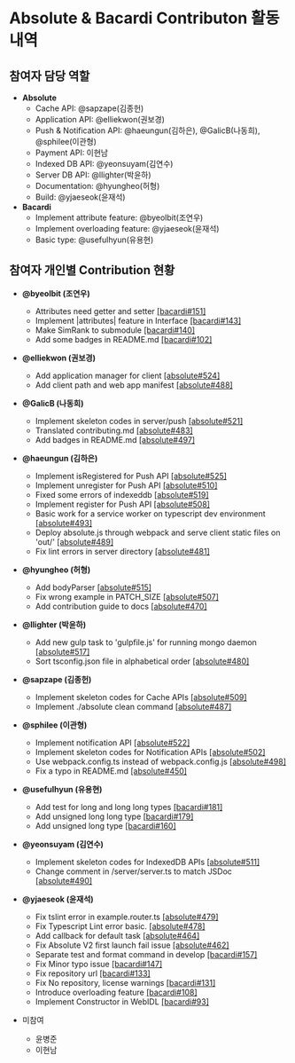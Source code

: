 # Absolute & Bacardi Contributon 활동내역

## 참여자 담당 역할
- **Absolute**
  - Cache API: @sapzape(김종헌)
  - Application API: @elliekwon(권보경)
  - Push & Notification API: @haeungun(김하은), @GalicB(나동희), @sphilee(이관형)
  - Payment API: 이현남
  - Indexed DB API: @yeonsuyam(김연수)
  - Server DB API: @llighter(박윤하)
  - Documentation: @hyungheo(허형)
  - Build: @yjaeseok(윤재석)
- **Bacardi**
  - Implement attribute feature: @byeolbit(조연우)
  - Implement overloading feature: @yjaeseok(윤재석)
  - Basic type: @usefulhyun(유용현)

## 참여자 개인별 Contribution 현황
- **@byeolbit (조연우)**
  - Attributes need getter and setter [[bacardi#151]](https://github.com/lunchclass/bacardi/pull/151)
  - Implement |attributes| feature in Interface [[bacardi#143]](https://github.com/lunchclass/bacardi/pull/143)
  - Make SimRank to submodule [[bacardi#140]](https://github.com/lunchclass/bacardi/pull/140)
  - Add some badges in README.md [[bacardi#102]](https://github.com/lunchclass/bacardi/pull/102)

- **@elliekwon (권보경)**
  - Add application manager for client [[absolute#524]](https://github.com/lunchclass/absolute/pull/524)
  - Add client path and web app manifest [[absolute#488]](https://github.com/lunchclass/absolute/pull/488)

- **@GalicB (나동희)**
  - Implement skeleton codes in server/push [[absolute#521]](https://github.com/lunchclass/absolute/pull/521)
  - Translated contributing.md [[absolute#483]](https://github.com/lunchclass/absolute/pull/483)
  - Add badges in README.md [[absolute#497]](https://github.com/lunchclass/absolute/pull/497)

- **@haeungun (김하은)**
  - Implement isRegistered for Push API [[absolute#525]](https://github.com/lunchclass/absolute/pull/525)
  - Implement unregister for Push API [[absolute#510]](https://github.com/lunchclass/absolute/pull/510)
  - Fixed some errors of indexeddb [[absolute#519]](https://github.com/lunchclass/absolute/pull/519)
  - Implement register for Push API [[absolute#508]](https://github.com/lunchclass/absolute/pull/508)
  - Basic work for a service worker on typescript dev environment [[absolute#493]](https://github.com/lunchclass/absolute/pull/493)
  - Deploy absolute.js through webpack and serve client static files on 'out/' [[absolute#489]](https://github.com/lunchclass/absolute/pull/489)
  - Fix lint errors in server directory [[absolute#481]](https://github.com/lunchclass/absolute/pull/481)

- **@hyungheo (허형)**
  - Add bodyParser [[absolute#515]](https://github.com/lunchclass/absolute/pull/515)
  - Fix wrong example in PATCH_SIZE [[absolute#507]](https://github.com/lunchclass/absolute/pull/507)
  - Add contribution guide to docs [[absolute#470]](https://github.com/lunchclass/absolute/pull/470)

- **@llighter (박윤하)**
  - Add new gulp task to 'gulpfile.js' for running mongo daemon [[absolute#517]](https://github.com/lunchclass/absolute/pull/517)
  - Sort tsconfig.json file in alphabetical order [[absolute#480]](https://github.com/lunchclass/absolute/pull/480)

- **@sapzape (김종헌)**
  - Implement skeleton codes for Cache APIs [[absolute#509]](https://github.com/lunchclass/absolute/pull/509)
  - Implement ./absolute clean command [[absolute#487]](https://github.com/lunchclass/absolute/pull/487)

- **@sphilee (이관형)**
  - Implement notification API [[absolute#522]](https://github.com/lunchclass/absolute/pull/522)
  - Implement skeleton codes for Notification APIs [[absolute#502]](https://github.com/lunchclass/absolute/pull/502)
  - Use webpack.config.ts instead of webpack.config.js [[absolute#498]](https://github.com/lunchclass/absolute/pull/498)
  - Fix a typo in README.md [[absolute#450]](https://github.com/lunchclass/absolute/pull/450)

- **@usefulhyun (유용현)**
  - Add test for long and long long types [[bacardi#181]](https://github.com/lunchclass/bacardi/pull/181)
  - Add unsigned long long type [[bacardi#179]](https://github.com/lunchclass/bacardi/pull/179)
  - Add unsigned long type [[bacardi#160]](https://github.com/lunchclass/bacardi/pull/160)

- **@yeonsuyam (김연수)**
  - Implement skeleton codes for IndexedDB APIs [[absolute#511]](https://github.com/lunchclass/absolute/pull/511)
  - Change comment in /server/server.ts to match JSDoc [[absolute#490]](https://github.com/lunchclass/absolute/pull/490) 

- **@yjaeseok (윤재석)**
  - Fix tslint error in example.router.ts [[absolute#479]](https://github.com/lunchclass/absolute/pull/479)
  - Fix Typescript Lint error basic. [[absolute#478]](https://github.com/lunchclass/absolute/pull/478)
  - Add callback for default task [[absolute#464]](https://github.com/lunchclass/absolute/pull/464)
  - Fix Absolute V2 first launch fail issue [[absolute#462]](https://github.com/lunchclass/absolute/pull/462)
  - Separate test and format command in develop [[bacardi#157]](https://github.com/lunchclass/bacardi/pull/157)
  - Fix Minor typo issue [[bacardi#147]](https://github.com/lunchclass/bacardi/pull/147)
  - Fix repository url [[bacardi#133]](https://github.com/lunchclass/bacardi/pull/133)
  - Fix No repository, license warnings [[bacardi#131]](https://github.com/lunchclass/bacardi/pull/131)
  - Introduce overloading feature [[bacardi#108]](https://github.com/lunchclass/bacardi/pull/108)
  - Implement Constructor in WebIDL [[bacardi#93]](https://github.com/lunchclass/bacardi/pull/93)

- 미참여
  - 윤병준
  - 이현남
